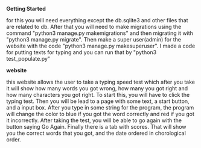 **Getting Started**


for this you will need everything except the db.sqlite3 and other files that are related to db. After that you will need to make migrations using the command "python3 manage.py makemigrations" and then migrating it with "python3 manage.py migrate". Then make a super user(admin) for the website with the code "python3 manage.py makesuperuser". I made a code for putting texts for typing and you can run that by "python3 test_populate.py"


**website**


this website allows the user to take a typing speed test which after you take it will show how many words you got wrong, how many you got right and how many characters you got right. To start this, you will have to click the typing test. Then you will be lead to a page with some text, a start button, and a input box. After you type in some string for the program, the program will change the color to blue if you got the word correctly and red if you got it incorrectly. After taking the test, you will be able to go again with the button saying Go Again. Finally there is a tab with scores. That will show you the correct words that you got, and the date ordered in chorological order.
